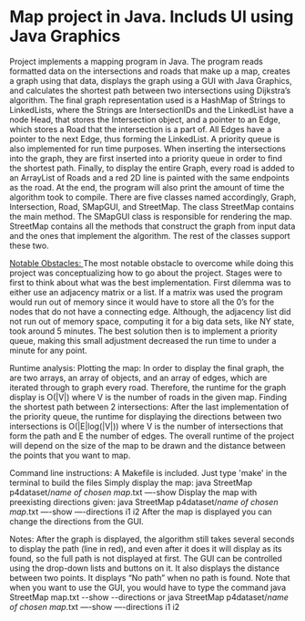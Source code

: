 # Map project in Java. Includs UI using Java Graphics

Project implements a mapping program in Java. The program reads formatted data on the intersections and roads that make up a map, creates a graph using that data, displays the graph using a GUI with Java Graphics, and calculates the shortest path between two intersections using Dijkstra’s algorithm. The final graph representation used is a HashMap of Strings to LinkedLists, where the Strings are IntersectionIDs and the LinkedList have a node Head, that stores the Intersection object, and a pointer to an Edge, which stores a Road that the intersection is a part of. All Edges have a pointer to the next Edge, thus forming the LinkedList. A priority queue is also implemented for run time purposes. When inserting the intersections into the graph, they are first inserted into a priority queue in order to find the shortest path. Finally, to display the entire Graph, every road is added to an ArrayList of Roads and a red 2D line is painted with the same endpoints as the road. At the end, the program will also print the amount of time the algorithm took to compile. 
	There are five classes named accordingly, Graph, Intersection, Road, SMapGUI, and StreetMap. The class StreetMap contains the main method. The SMapGUI class is responsible for rendering the map. StreetMap contains all the methods that construct the graph from input data and the ones that implement the algorithm. The rest of the classes support these two.

<u> Notable Obstacles: </u>
	The most notable obstacle to overcome while doing this project was conceptualizing how to go about the project. Stages were to first to think about what was the best implementation. First dilemma was to either use an adjacency matrix or a list. If a matrix was used the program would run out of memory since it would have to store all the 0’s for the nodes that do not have a connecting edge. Although, the adjacency list did not run out of memory space, computing it for a big data sets, like NY state, took around 5 minutes. The best solution then is to implement a priority queue, making this small adjustment decreased the run time to under a minute for any point.

Runtime analysis:
Plotting the map:
	In order to display the final graph, the are two arrays, an array of objects, and an array of edges, which are iterated through to graph every road. Therefore, the runtime for the graph display is O(|V|) where V is the number of roads in the given map.
Finding the shortest path between 2 intersections:
	After the last implementation of the priority queue, the runtime for displaying the directions between two intersections is O(|E|log(|V|)) where V is the number of intersections that form the path and E the number of edges.
	The overall runtime of the project will depend on the size of the map to be drawn and the distance between the points that you want to map.

Command line instructions:
A Makefile is included. Just type 'make' in the terminal to build the files
Simply display the map:
java StreetMap p4dataset/*name of chosen map*.txt —-show
Display the map with preexisting directions given:
java StreetMap p4dataset/*name of chosen map*.txt —-show —-directions i1 i2
After the map is displayed you can change the directions from the GUI.

Notes: 
	After the graph is displayed, the algorithm still takes several seconds to display the path (line in red), and even after it does it will display as its found, so the full path is not displayed at first.
	The GUI can be controlled using the drop-down lists and buttons on it. It also displays the distance between two points. It displays “No path” when no path is found. Note that when you want to use the GUI, you would have to type the command 
	java StreetMap map.txt --show --directions
or 
	java StreetMap p4dataset/*name of chosen map*.txt —-show —-directions i1 i2
